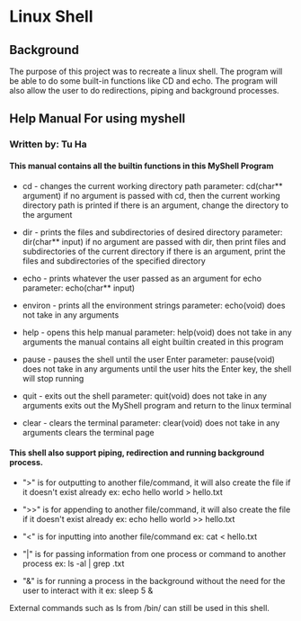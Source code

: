 
# Linux Shell  

## Background

The purpose of this project was to recreate a linux shell. The program will be able to do some built-in functions like CD and echo. The program will also allow the user to do redirections, piping and background processes.

## Help Manual For using myshell
### Written by: Tu Ha



#### This manual contains all the builtin functions in this MyShell Program
                

- cd  - changes the current working directory path
    parameter: cd(char** argument)
    if no argument is passed with cd, then the current working directory path is printed
    if there is an argument, change the directory to the argument


- dir - prints the files and subdirectories of desired directory
    parameter: dir(char** input)
    if no argument are passed with dir, then print files and subdirectories of the current directory
    if there is an argument, print the files and subdirectories of the specified directory


- echo - prints whatever the user passed as an argument for echo
    parameter: echo(char** input)


- environ - prints all the environment strings
    parameter: echo(void)
    does not take in any arguments


- help - opens this help manual
    parameter: help(void)
    does not take in any arguments
    the manual contains all eight builtin created in this program

- pause - pauses the shell until the user Enter
    parameter: pause(void)
    does not take in any arguments
    until the user hits the Enter key, the shell will stop running


- quit - exits out the shell
    parameter: quit(void)
    does not take in any arguments
    exits out the MyShell program and return to the linux terminal


- clear - clears the terminal
    parameter: clear(void)
    does not take in any arguments
    clears the terminal page




#### This shell also support piping, redirection and running background process.

- ">" is for outputting to another file/command, it will also create the file if it doesn't exist already
    ex: echo hello world > hello.txt

- ">>" is for appending to another file/command, it will also create the file if it doesn't exist already
    ex: echo hello world >> hello.txt

- "<" is for inputting into another file/command
    ex: cat < hello.txt

- "|" is for passing information from one process or command to another process
    ex: ls -al | grep .txt

- "&" is for running a process in the background without the need for the user to interact with it
    ex: sleep 5 &


External commands such as ls from /bin/ can still be used in this shell.





